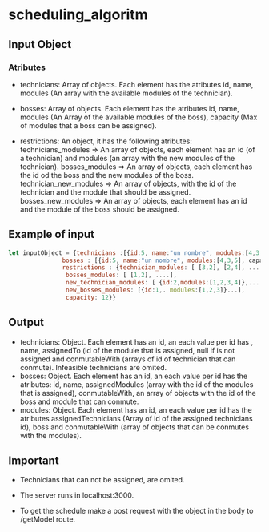 # scheduling_algoritm

## Input Object

### Atributes

* technicians:  Array of objects. Each element has the atributes id, name, modules (An array with the available modules of the technician).

* bosses: Array of objects. Each element has the atributes id, name, modules (An Array of the available modules of the boss), capacity (Max of modules that a boss can be assigned).

* restrictions: An object, it has the following atributes: technicians_modules => An array of objects, each element has an id (of a technician) and modules (an array with the new modules of the technician). bosses_modules => An array of objects, each element has the id od the boss and the new modules of the boss. technician_new_modules => An array of objects, with the id of the technician and the module that should be assigned. bosses_new_modules => An array of objects, each element has an id and the module of the boss should be assigned.


## Example of input

```javascript
let inputObject = {technicians :[{id:5, name:"un nombre", modules:[4,3,5]},...],
               bosses : [{id:5, name:"un nombre", modules:[4,3,5], capacity = 2},...],
               restrictions : {technician_modules: [ [3,2], [2,4], ... ]
                bosses_modules: [ [1,2], ....],
                new_technician_modules: [ {id:2,modules:[1,2,3,4]},... ]
                new_bosses_modules: [{id:1,. modules:[1,2,3]}...],
                capacity: 12}}
```

## Output

* technicians: Object. Each element has an id, an each value per id has , name, assignedTo (id of the module that is assigned, null if is not assigned and conmutableWith (arrays of id of technician that can conmute). Infeasible technicians are omited.
* bosses: Object. Each element has an id, an each value per id has the atributes: id, name, assignedModules (array with the id of the modules that is assigned), conmutableWith, an array of objects with the id of the boss and module that can conmute.
* modules: Object. Each element has an id, an each value per id has the atributes assignedTechnicians (Array of id of the assigned technicians id), boss and conmutableWith (array of objects that can be conmutes with the modules).

## Important

* Technicians that can not be assigned, are omited.

* The server runs in localhost:3000.

* To get the schedule make a post request with the object in the body to /getModel route.
